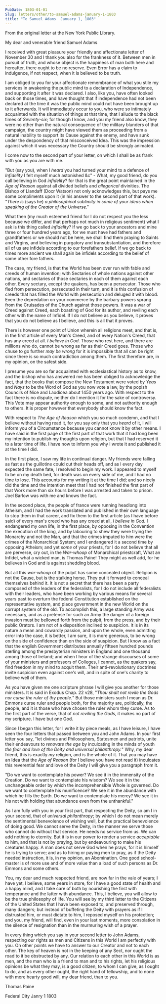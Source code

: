 ```yaml
---
PubDate: 1803-01-01
Slug: letters/other/to-samuel-adams-january-1-1803
title: "To Samuel Adams  January 1, 1803"
---
```


   From the original letter at the New York Public Library.

   My dear and venerable friend Samuel Adams

   I received with great pleasure your friendly and affectionate letter of
   November 30 and I thank you also for the frankness of it. Between
   men in pursuit of truth, and whose object is the happiness of man both here
   and hereafter, there ought to be no reserve. Even Error has a claim to
   indulgence, if not respect, when it is believed to be truth.

   I am obliged to you for your affectionate remembrance of what you stile my
   services in awakening the public mind to a declaration of Independence,
   and supporting it after it was declared. I also, like you, have often
   looked back on those times, and have thought that if independence had not
   been declared at the time it was the public mind could not have been
   brought up to it afterwards. It will immediately occur to you, who were so 
   intimately acquainted with
   the situation of things at that time, that I allude to the black times of
   *Seventy-six*; for though I know, and you my friend also know, they were no
   other than the natural consequence of the military blunders of that
   campaign, the country might have viewed them as proceeding from a natural
   inability to support its Cause against the enemy, and have sunk under the
   despondency of that misconceived Idea. This was the impression against
   which it was necessary the Country should be strongly animated.

   I come now to the second part of your letter, on which I shall be as frank
   with you as you are with me.

   "But (say you), when I *heard* you had turned your mind to a defence of
   *Infidelity* I felt myself much astonished &c" - What, my good friend, do
   you call believing in God *infidelity*? for that is the great point
   maintained in the *Age of Reason* against all divided beliefs and
   *allegorical* divinities. The Bishop of Llandaff (Docr Watson) not only
   acknowledges this, but pays me some compliments upon it (in his answer to
   the second part of that work). "*There is* (says he) *a philosophical
   sublimity in some of your ideas when speaking of the Creator of the Universe*." 

   What then (my much esteemed friend for I do not respect you the less
   because we differ, and that perhaps not much in religious sentiment)
   what I ask is this thing called *infidelity*? If we go back to your
   ancestors and mine three or four hundred years ago, for we must have had
   fathers and grandfathers or we should not be here, we shall find them
   praying to Saints and Virgins, and believing in purgatory and
   transubstantiation, and therefore all of us are infidels according to our
   forefathers belief. If we go back to times more ancient we shall again be
   infidels according to the belief of some other fore fathers.

   The case, my friend, is that the World has been over run with fable and
   creeds of human invention; with Sectaries of whole nations against 
   other nations, and sectaries of those sectaries in each of them against
   each other. Every sectary, except the quakers, has been a persecutor.
   Those who fled from persecution, persecuted in their turn, and it is this
   confusion of creeds that has filled the World with persecution and deluged
   it with blood. Even the depredation on your commerce by the barbary powers 
   sprang from the Cruisades of the Church against those powers. It was a war of 
   Creed against Creed, each boasting of God for its author, and reviling each
   other with the name of Infidel. If I do not believe as you believe, it
   proves that you do not believe as I believe, and this is all that it
   proves.

   There is however one point of Union wherein all religions meet, and that
   is, in the first article of every Man's Creed, and of every Nation's Creed,
   that has any creed at all. *I believe in God*. Those who rest here, and
   there are millions who do, cannot be wrong as far as their Creed goes.
   Those who chuse to go further *may be wrong* for it is impossible that all
   can be right since there is so much contradiction among them. The first
   therefore are, in my opinion, on the safest side.

   I presume you are so far acquainted with ecclesiastical history as to
   know, and the bishop who has answered me has been obliged to acknowledge
   the fact, that the books that compose the New Testament were voted by *Yeas*
   and *Nays* to be the Word of God as you now vote a law, by the popish
   Councils of Nice and Laodicea about 1450 
   years ago. With respect to the fact there is no dispute, neither do I
   mention it for the sake of controversy. This Vote may appear authority
   enough to some, and not authority enough to others. It is proper however
   that everybody should know the fact.

   With respect to *The Age of Reason* which you so much condemn, and that I
   believe without having read it, for you say only that you *heard* of it, I
   will inform you of a Circumstance because you cannot know it by other
   means. I have said in the first page of the first part of that work that it had
   long been my intention to publish my thoughts upon religion, but that I
   had reserved it to a later time of life. I have now to inform you why I
   wrote it and published it at the time I did.

   In the first place, I saw my life in continual danger. My friends were
   falling as fast as the guillotine could cut their heads off, and as I
   every day expected the same fate, I resolved to begin my work. I appeared
   to myself to be on my death bed, for death was on every side of me, and I
   had no time to lose. This accounts for my writing it at the time I did;
   and so nicely did the time and the intention meet that I had not finished
   the first part of that Work more than six hours before I was arrested and
   taken to prison. Joel Barlow was with me and knows the fact.

   In the second place, the people of france were running headlong into
   Atheism, and I had the work translated and published in their own language
   to stop them in that career, and fix them to the first article (as I have
   before said) of every man's creed who has any creed at all, *I believe in
   God.* I endangered my own life, in the first place, by opposing in the
   Convention the execution of the king, and by labouring to shew they were
   trying the Monarchy and not the Man, and that the crimes imputed to him
   were the crimes of the Monarchical System; and I endangered it a second
   time by opposing Atheism; and yet *some* of your priests, for I do not
   believe that all are perverse, cry out, in the *War-whoop* of Monarchical
   priestcraft, What an Infidel, what a wicked man, is Thomas Paine! They
   might as well add, for he believes in God and is against shedding blood.

   But all this *war-whoop* of the pulpit has some concealed object. Religion
   is not the Cause, but is the stalking horse. They put it forward to
   conceal themselves behind it. It is not a secret that there has been a
   party composed of the leaders of the federalists, for I do not include all
   federalists with their leaders, who have been working by various means for
   several years past to overturn the federal Constitution established on the
   representative system, and place government in the new World on the
   corrupt system of the old. To accomplish this, a large standing Army was 
   necessary, and as a pretense
   for such an Army the danger of a foreign invasion must be bellowed forth
   from the pulpit, from the press, and by their public Orators.
   I am not of a disposition inclined to suspicion. It is in its nature a
   mean and cowardly passion, and upon the whole, even admitting error into
   the case, it is better, I am sure, it is more generous, to be wrong on the
   side of confidence than on the side of suspicion. But I know as a fact
   that the english Government distributes annually fifteen hundred pounds
   sterling among the presbyterian ministers in England and one thousand
   among those of Ireland; and when I hear of the strange discourses of some
   of your ministers and professors of Colleges, I cannot, as the quakers
   say, find freedom in my mind to acquit them. Their anti-revolutionary
   doctrines invite suspicion even against one's will, and in spite of one's
   charity to believe well of them.

   As you have given me one scripture phrase I will give you another for
   those ministers. It is said in Exodus Chap. 22 v28, "*Thou shalt not revile the
   Gods nor curse the ruler of thy people.*" But those ministers such I mean
   as Dr. Emmons curse ruler and people both, for the majority are,
   politically, the people, and it is those who have chosen the ruler whom
   they curse. As to the first part of the verse, that of *not reviling the
   Gods*, it makes no part of my scripture. I have but one God.

   Since I began this letter, for I write it by piece meals, as I have leisure,
   I have seen the four letters that passed between you and John Adams. In
   your first letter you say, "let divines and Philosophers, Statesmen and
   patriots, unite their endeavours to *renovate the age* by inculcating in the
   minds of youth *the fear and love of the Deity and universal philanthropy.*"
   Why, my dear friend, this is exactly *my* religion, and is the whole of it.
   That you may have an Idea that the *Age of Reason* (for I believe you have
   not read it) inculcates this reverential fear and love of the Deity I will
   give you a paragraph from it.

   "Do we want to contemplate his power? We see it in the immensity of the
   Creation. Do we want to contemplate his wisdom? We see it in the
   unchangeable order by which the incomprehensible Whole is governed. Do we
   want to contemplate his munificence? We see it in the abundance with which
   he fills the Earth. Do we want to contemplate his mercy? We see it in his
   not with holding that abundance even from the unthankful."

   As I am fully with you in your first part, that respecting the Deity, so
   am I in your second, that of *universal philanthropy*; by which I do not
   mean merely the sentimental benevolence of wishing well, but the practical
   benevolence of doing good. We cannot serve the Deity, in the manner we
   serve those who cannot do without that service. He needs no service from
   us. We can add nothing to eternity. But it is in our power to render a
   service *acceptable* to him, and that is not by praying, but by endeavouring
   to make his creatures happy. A man does not serve God when he prays, for it is 
   himself he is trying to
   serve; and as to hiring or paying men to pray, as if the Deity needed
   instruction, it is, in my opinion, an Abomination. One good school-master
   is of more use and of more value than a load of such persons as Dr. Emmons
   and some others.

   You, my dear and much respected friend, are now far in the vale of years;
   I have yet, I believe, some years in store, for I have a good state of
   health and a happy mind, and I take care of both by nourishing the first
   with temperance and the latter with abundance. This, I believe, you will
   allow to be the true philosophy of life. You will see by my third letter to the 
   Citizens of the United States that
   I have been exposed to, and preserved through, many dangers; but instead
   of buffeting the Deity with prayers as if I distrusted him, or must
   dictate to him, I reposed myself on his protection; and you, my friend,
   will find, even in your last moments, more consolation in the silence of
   resignation than in the murmuring wish of a prayer.

   In every thing which you say in your second letter to John Adams,
   respecting our rights as men and Citizens in this World I am perfectly
   with you. On other points we have to answer to our Creator and not to each
   other. The key of heaven is not in the keeping of any Sect, nor ought the
   road to it be obstructed by any.
   Our relation to each other in this World is as men, and the man who is a
   friend to man and to his rights, let his religious opinions be what they
   may, is a good citizen, to whom I can give, as I ought to do, and as every
   other ought, the right hand of fellowship, and to none with more hearty
   good will, my dear friend, than to you.

   Thomas Paine
   
   Federal City Janry 1 1803


